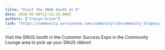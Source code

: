 ```yaml
---
title: "Visit the SNUG booth at K"
date: 2018-05-08T22:52:29.000Z
authors: ["tracyo'brien"]
link: "https://community.servicenow.com/community?id=community_blog&sys_id=57900e84db0e1740852c7a9e0f96194e"
---
```

<p>Visit the SNUG booth in the Customer Success Expo in the Community Lounge area to pick up your SNUG ribbon!</p>